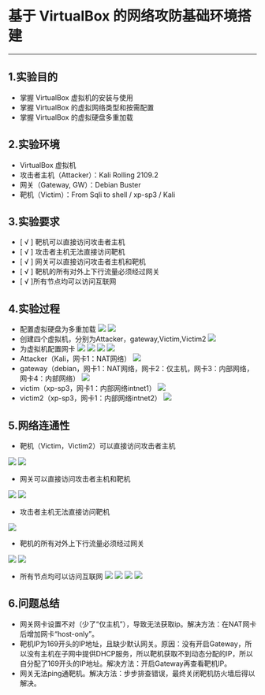 # 基于 VirtualBox 的网络攻防基础环境搭建 #

----------

## 1.实验目的 ##
- 掌握 VirtualBox 虚拟机的安装与使用
- 掌握 VirtualBox 的虚拟网络类型和按需配置
- 掌握 VirtualBox 的虚拟硬盘多重加载
## 2.实验环境 ##
- VirtualBox 虚拟机
- 攻击者主机（Attacker）：Kali Rolling 2109.2
- 网关（Gateway, GW）：Debian Buster
- 靶机（Victim）：From Sqli to shell / xp-sp3 / Kali
## 3.实验要求 ##
- [ √ ] 靶机可以直接访问攻击者主机
- [ √ ] 攻击者主机无法直接访问靶机
- [ √ ] 网关可以直接访问攻击者主机和靶机
- [ √ ] 靶机的所有对外上下行流量必须经过网关
- [ √ ]所有节点均可以访问互联网
## 4.实验过程 ##
- 配置虚拟硬盘为多重加载
![](1.png)
![](2.png)
- 创建四个虚拟机，分别为Attacker，gateway,Victim,Victim2
![](3.png)
- 为虚拟机配置网卡
![](4.png)
![](5.png)
![](6.png)
![](7.png)
- Attacker（Kali，网卡1：NAT网络）
![](8.png)
- gateway（debian，网卡1：NAT网络，网卡2：仅主机，网卡3：内部网络，网卡4：内部网络）
![](9.png)
- victim（xp-sp3，网卡1：内部网络intnet1）
![](10.png)
- victim2（xp-sp3，网卡1：内部网络intnet2）
![](11.png)
## 5.网络连通性 ##
- 靶机（Victim，Victim2）可以直接访问攻击者主机

![](12.png)
![](13.png)
- 网关可以直接访问攻击者主机和靶机

![](14.png)
![](15.png)
- 攻击者主机无法直接访问靶机

![](16.png)
- 靶机的所有对外上下行流量必须经过网关

![](17.png)
![](18.png)
- 所有节点均可以访问互联网
![](19.png)
![](20.png)
![](21.png)
![](22.png)
## 6.问题总结 ##
- 网关网卡设置不对（少了“仅主机”），导致无法获取ip。解决方法：在NAT网卡后增加网卡“host-only”。
- 靶机IP为169开头的IP地址，且缺少默认网关。原因：没有开启Gateway，所以没有主机在子网中提供DHCP服务，所以靶机获取不到动态分配的IP，所以自分配了169开头的IP地址。解决方法：开启Gateway再查看靶机IP。
- 网关无法ping通靶机。解决方法：步步排查错误，最终关闭靶机防火墙后得以解决。
